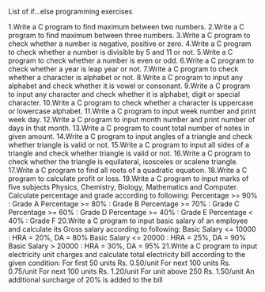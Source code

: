 List of if...else programming exercises

1.Write a C program to find maximum between two numbers.
2.Write a C program to find maximum between three numbers.
3.Write a C program to check whether a number is negative, positive or zero.
4.Write a C program to check whether a number is divisible by 5 and 11 or not.
5.Write a C program to check whether a number is even or odd.
6.Write a C program to check whether a year is leap year or not.
7.Write a C program to check whether a character is alphabet or not.
8.Write a C program to input any alphabet and check whether it is vowel or consonant.
9.Write a C program to input any character and check whether it is alphabet, digit or special character.
10.Write a C program to check whether a character is uppercase or lowercase alphabet.
11.Write a C program to input week number and print week day.
12.Write a C program to input month number and print number of days in that month.
13.Write a C program to count total number of notes in given amount.
14.Write a C program to input angles of a triangle and check whether triangle is valid or not.
15.Write a C program to input all sides of a triangle and check whether triangle is valid or not.
16.Write a C program to check whether the triangle is equilateral, isosceles or scalene triangle.
17.Write a C program to find all roots of a quadratic equation.
18.Write a C program to calculate profit or loss.
19.Write a C program to input marks of five subjects Physics, Chemistry, Biology, Mathematics and Computer. Calculate percentage and grade according to following:
 Percentage >= 90% : Grade A
 Percentage >= 80% : Grade B
 Percentage >= 70% : Grade C
 Percentage >= 60% : Grade D
 Percentage >= 40% : Grade E
 Percentage < 40% : Grade F
20.Write a C program to input basic salary of an employee and calculate its Gross salary according to following:
 Basic Salary <= 10000 : HRA = 20%, DA = 80%
 Basic Salary <= 20000 : HRA = 25%, DA = 90%
 Basic Salary > 20000 : HRA = 30%, DA = 95%
21.Write a C program to input electricity unit charges and calculate total electricity bill according to the given condition:
 For first 50 units Rs. 0.50/unit
 For next 100 units Rs. 0.75/unit
 For next 100 units Rs. 1.20/unit
 For unit above 250 Rs. 1.50/unit
 An additional surcharge of 20% is added to the bill